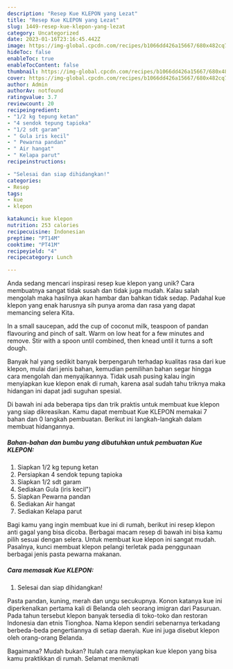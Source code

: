 ```yaml
---
description: "Resep Kue KLEPON yang Lezat"
title: "Resep Kue KLEPON yang Lezat"
slug: 1449-resep-kue-klepon-yang-lezat
category: Uncategorized
date: 2023-01-16T23:16:45.442Z
image: https://img-global.cpcdn.com/recipes/b1066dd426a15667/680x482cq70/kue-klepon-foto-resep-utama.jpg
hideToc: false
enableToc: true
enableTocContent: false
thumbnail: https://img-global.cpcdn.com/recipes/b1066dd426a15667/680x482cq70/kue-klepon-foto-resep-utama.jpg
cover: https://img-global.cpcdn.com/recipes/b1066dd426a15667/680x482cq70/kue-klepon-foto-resep-utama.jpg
author: Admin
authorAv: notfound
ratingvalue: 3.7
reviewcount: 20
recipeingredient:
- "1/2 kg tepung ketan"
- "4 sendok tepung tapioka"
- "1/2 sdt garam"
- " Gula iris kecil"
- " Pewarna pandan"
- " Air hangat"
- " Kelapa parut"
recipeinstructions:

- "Selesai dan siap dihidangkan!"
categories:
- Resep
tags:
- kue
- klepon

katakunci: kue klepon 
nutrition: 253 calories
recipecuisine: Indonesian
preptime: "PT14M"
cooktime: "PT41M"
recipeyield: "4"
recipecategory: Lunch

---
```





Anda sedang mencari inspirasi resep kue klepon yang unik? Cara membuatnya sangat tidak susah dan tidak juga mudah. Kalau salah mengolah maka hasilnya akan hambar dan bahkan tidak sedap. Padahal kue klepon yang enak harusnya sih punya aroma dan rasa yang dapat memancing selera Kita.





In a small saucepan, add the cup of coconut milk, teaspoon of pandan flavouring and pinch of salt. Warm on low heat for a few minutes and remove. Stir with a spoon until combined, then knead until it turns a soft dough.

Banyak hal yang sedikit banyak berpengaruh terhadap kualitas rasa dari kue klepon, mulai dari jenis bahan, kemudian pemilihan bahan segar hingga cara mengolah dan menyajikannya. Tidak usah pusing kalau ingin menyiapkan kue klepon enak di rumah, karena asal sudah tahu triknya maka hidangan ini dapat jadi suguhan spesial.






Di bawah ini ada beberapa tips dan trik praktis untuk membuat kue klepon yang siap dikreasikan. Kamu dapat membuat Kue KLEPON memakai 7 bahan dan 0 langkah pembuatan. Berikut ini langkah-langkah dalam membuat hidangannya.

<!--inarticleads1-->

##### Bahan-bahan dan bumbu yang dibutuhkan untuk pembuatan Kue KLEPON:

1. Siapkan 1/2 kg tepung ketan
1. Persiapkan 4 sendok tepung tapioka
1. Siapkan 1/2 sdt garam
1. Sediakan  Gula (iris kecil&#34;)
1. Siapkan  Pewarna pandan
1. Sediakan  Air hangat
1. Sediakan  Kelapa parut


Bagi kamu yang ingin membuat kue ini di rumah, berikut ini resep klepon anti gagal yang bisa dicoba. Berbagai macam resep di bawah ini bisa kamu pilih sesuai dengan selera. Untuk membuat kue klepon ini sangat mudah. Pasalnya, kunci membuat klepon pelangi terletak pada penggunaan berbagai jenis pasta pewarna makanan. 

<!--inarticleads2-->

##### Cara memasak Kue KLEPON:


1. Selesai dan siap dihidangkan!

Pasta pandan, kuning, merah dan ungu secukupnya. Konon katanya kue ini diperkenalkan pertama kali di Belanda oleh seorang imigran dari Pasuruan. Pada tahun tersebut klepon banyak tersedia di toko-toko dan restoran Indonesia dan etnis Tionghoa. Nama klepon sendiri sebenarnya terkadang berbeda-beda pengertiannya di setiap daerah. Kue ini juga disebut klepon oleh orang-orang Belanda. 

Bagaimana? Mudah bukan? Itulah cara menyiapkan kue klepon yang bisa kamu praktikkan di rumah. Selamat menikmati
